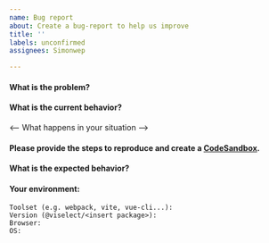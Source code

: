 ```yaml
---
name: Bug report
about: Create a bug-report to help us improve
title: ''
labels: unconfirmed
assignees: Simonwep

---
```


<!-- Before creating an issue please make sure you are using the latest version of Selection.js -->
<!-- DO NOT DELETE THIS TEMPLATE - OTHERWISE YOUR ISSUE WILL GET CLOSED IMMEDIATELY -->

#### What is the problem?
<!-- Describe briefly what is happening -->

#### What is the current behavior?
<-- What happens in your situation -->

#### Please provide the steps to reproduce and create a [CodeSandbox](https://codesandbox.io/).

<!--
- Vue template: https://codesandbox.io/s/viselectvue-x13g6
- Vanilla template: https://codesandbox.io/s/viselectvanilla-kt332
- Preact template: https://codesandbox.io/s/viselectpreact-kjo9e
- React template: https://codesandbox.io/s/viselectreact-sbn83
-->

#### What is the expected behavior?
<!-- What do you expect to happen? -->

#### Your environment:
```
Toolset (e.g. webpack, vite, vue-cli...): 
Version (@viselect/<insert package>):
Browser:  
OS:  
```
